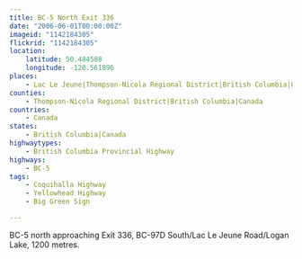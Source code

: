 ```yaml
---
title: BC-5 North Exit 336
date: "2006-06-01T00:00:00Z"
imageid: "1142184305"
flickrid: "1142184305"
location:
    latitude: 50.484588
    longitude: -120.561896
places:
    - Lac Le Jeune|Thompson-Nicola Regional District|British Columbia|Canada
counties:
    - Thompson-Nicola Regional District|British Columbia|Canada
countries:
    - Canada
states:
    - British Columbia|Canada
highwaytypes:
    - British Columbia Provincial Highway
highways:
    - BC-5
tags:
    - Coquihalla Highway
    - Yellowhead Highway
    - Big Green Sign

---
```

BC-5 north approaching Exit 336, BC-97D South/Lac Le Jeune Road/Logan Lake, 1200 metres.